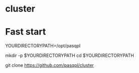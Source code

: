 # cluster

# Fast start 
YOURDIRECTORYPATH=/opt/pasqpl

mkdir -p $YOURDIRECTORYPATH
cd $YOURDIRECTORYPATH

git clone https://github.com/pasqpl/cluster


